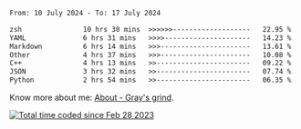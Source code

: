 <!--START_SECTION:waka-->

```txt
From: 10 July 2024 - To: 17 July 2024

zsh               10 hrs 30 mins  >>>>>>-------------------   22.95 %
YAML              6 hrs 31 mins   >>>>---------------------   14.23 %
Markdown          6 hrs 14 mins   >>>----------------------   13.61 %
Other             4 hrs 37 mins   >>>----------------------   10.08 %
C++               4 hrs 13 mins   >>-----------------------   09.22 %
JSON              3 hrs 32 mins   >>-----------------------   07.74 %
Python            2 hrs 54 mins   >>-----------------------   06.35 %
```

<!--END_SECTION:waka-->

<!-- [![grayxu's github stats](https://github-readme-stats.vercel.app/api?username=grayxu&count_private=true&show_icons=true)](https://github.com/grayxu) -->

Know more about me: [About - Gray's grind](https://www.grayxu.cn/).
<p align="left">
  <a href="https://wakatime.com/@c69eb31e-43a1-463f-8968-c3449e386f57"><img src="https://wakatime.com/badge/user/c69eb31e-43a1-463f-8968-c3449e386f57.svg" title="Total time coded since Feb 28 2023" /></a>
</p>

